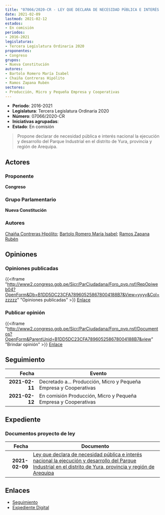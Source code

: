 ```yaml
---
title: "07066/2020-CR - LEY QUE DECLARA DE NECESIDAD PÚBLICA E INTERÉS NACIONAL LA EJECUCIÓN Y DESARROLLO DEL PARQUE INDUSTRIAL EN EL DISTRITO DE YURA, PROVINCIA Y REGIÓN ARQUIPA"
date: 2021-02-09
lastmod: 2021-02-12
estados:
- En comisión
periodos:
- 2016-2021
legislaturas:
- Tercera Legislatura Ordinaria 2020
proponentes:
- Congreso
grupos:
- Nueva Constitución
autores:
- Bartolo Romero María Isabel
- Chaiña Contreras Hipólito
- Ramos Zapana Rubén
sectores:
- Producción, Micro y Pequeña Empresa y Cooperativas
---
```

- **Periodo**: 2016-2021
- **Legislatura**: Tercera Legislatura Ordinaria 2020
- **Número**: 07066/2020-CR
- **Iniciativas agrupadas**: 
- **Estado**: En comisión

> Propone declarar de necesidad pública e interés nacional la ejecución y desarrollo del Parque Industrial en el distrito de Yura, provincia y región de Arequipa.


## Actores

### Proponente

**Congreso**

### Grupo Parlamentario

**Nueva Constitución**

### Autores

[Chaiña Contreras Hipólito](mailto:mailto:hchaina@congreso.gob.pe); [Bartolo Romero María Isabel](mailto:mailto:mbartolo@congreso.gob.pe); [Ramos Zapana Rubén](mailto:mailto:rramos@congreso.gob.pe)

## Opiniones

### Opiniones publicadas

{{<iframe "http://www2.congreso.gob.pe/Sicr/ParCiudadana/Foro_pvp.nsf/RepOpiweb04?OpenForm&Db=B1DD5DC23CFA789605258678004188B7&View=yyyy&Col=zzzzz" "Opiniones publicadas" >}}
[Enlace](http://www2.congreso.gob.pe/Sicr/ParCiudadana/Foro_pvp.nsf/RepOpiweb04?OpenForm&Db=B1DD5DC23CFA789605258678004188B7&View=yyyy&Col=zzzzz)

### Publicar opinión

{{<iframe "http://www2.congreso.gob.pe/Sicr/ParCiudadana/Foro_pvp.nsf/Documentos?OpenForm&ParentUnid=B1DD5DC23CFA789605258678004188B7&view" "Brindar opinión" >}}
[Enlace](http://www2.congreso.gob.pe/Sicr/ParCiudadana/Foro_pvp.nsf/Documentos?OpenForm&ParentUnid=B1DD5DC23CFA789605258678004188B7&view)


## Seguimiento

| Fecha | Evento |
|------:|--------|
| **2021-02-11** | Decretado a... Producción, Micro y Pequeña Empresa y Cooperativas |
| **2021-02-12** | En comisión Producción, Micro y Pequeña Empresa y Cooperativas |

## Expediente

### Documentos proyecto de ley

| Fecha | Documento |
|------:|-----------|
| **2021-02-09** | [Ley que declara de necesidad pública e interés nacional la ejecución y desarrollo del Parque Industrial en el distrito de Yura, provincia y región de Arequipa](http://www.leyes.congreso.gob.pe/Documentos/2016_2021/Proyectos_de_Ley_y_de_Resoluciones_Legislativas/PL07066-20210209.pdf) |

## Enlaces

- [Seguimiento](http://www2.congreso.gob.pe/Sicr/TraDocEstProc/CLProLey2016.nsf/f7fff46988ca05b1052578e100829cc7/440c2d4d01df4c2e05258678007419c9?OpenDocument)
- [Expediente Digital](http://www2.congreso.gob.pe/Sicr/TraDocEstProc/Expvirt_2011.nsf/visbusqptramdoc1621/07066?opendocument)

